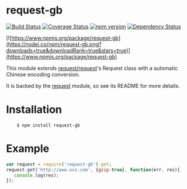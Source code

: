 request-gb
======
[![Build Status](https://travis-ci.org/rockdragon/request-gb.svg)](https://travis-ci.org/rockdragon/request-gb) [![Coverage Status](https://coveralls.io/repos/rockdragon/request-gb/badge.png)](https://coveralls.io/r/rockdragon/request-gb) [![npm version](https://badge.fury.io/js/request-gb.svg)](http://badge.fury.io/js/request-gb) [![Dependency Status](https://david-dm.org/rockdragon/request-gb.svg)](https://david-dm.org/rockdragon/request-gb) 

[![https://www.npmjs.org/package/request-gb](https://nodei.co/npm/request-gb.png?downloads=true&downloadRank=true&stars=true)](https://www.npmjs.org/package/request-gb)

This module extends [request/request](https://github.com/request/request)'s Request class with a automatic Chinese encoding conversion.

It is backed by the [request](https://github.com/request/request) module, so see its README for more details.

Installation
======
```
	$ npm install request-gb
```

Example
======

```javascript
var request = require('request-gb').get;
request.get('http://www.xxx.com', {gzip:true}, function(err, res){
   console.log(res);
});
```